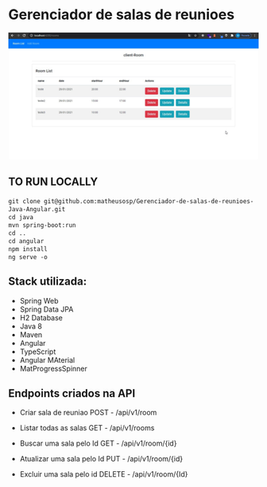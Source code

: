 # Gerenciador de salas de reunioes

![Foo](https://raw.githubusercontent.com/matheusosp/Gerenciador-de-salas-de-reunioes-Java-Angular/main/Client%20Room%20CRUD%20-%20Google%20Chrome.jpg)

## TO RUN LOCALLY
```
git clone git@github.com:matheusosp/Gerenciador-de-salas-de-reunioes-Java-Angular.git
cd java
mvn spring-boot:run
cd ..
cd angular
npm install
ng serve -o
```
## Stack utilizada:


 * Spring Web
 * Spring Data JPA
 * H2 Database
 * Java 8
 * Maven
 * Angular
 * TypeScript
 * Angular MAterial
 * MatProgressSpinner
 
## Endpoints criados na API

* Criar sala de reuniao
POST - /api/v1/room

* Listar todas as salas
GET - /api/v1/rooms

* Buscar uma sala pelo Id
GET - /api/v1/room/{id}

* Atualizar uma sala pelo Id
PUT - /api/v1/room/{id}

* Excluir uma sala pelo id
DELETE - /api/v1/room/{Id}

